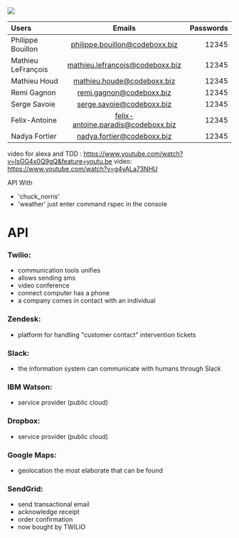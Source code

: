 ![](http://rocketelevator.ca/assets/R2-3c6296bf2343b849b947f8ccfce0de61dd34ba7f9e2a23a53d0a743bc4604e3c.png)


| Users  | Emails  | Passwords |
| :------------ |:---------------:| -----:|
| Philippe Bouillon | philippe.bouillon@codeboxx.biz | 12345 |
| Mathieu LeFrançois | mathieu.lefrançois@codeboxx.biz | 12345 |
| Mathieu Houd | mathieu.houde@codeboxx.biz | 12345 |
| Remi Gagnon | remi.gagnon@codeboxx.biz | 12345 |
| Serge Savoie | serge.savoie@codeboxx.biz | 12345 |
| Felix-Antoine | felix-antoine.paradis@codeboxx.biz | 12345 |
| Nadya Fortier | nadya.fortier@codeboxx.biz | 12345 |


video for alexa and TDD :  https://www.youtube.com/watch?v=IsGG4x0Q9gQ&feature=youtu.be
video: https://www.youtube.com/watch?v=g4yALa73NHU


API With

-  'chuck_norris'
-   'weather'
just enter command rspec in the console

# API
### Twilio: 

- communication tools unifies
- allows sending sms
- video conference
- connect computer has a phone
- a company comes in contact with an individual


### Zendesk:
- platform for handling "customer contact" intervention tickets


### Slack:
- the information system can communicate with humans through Slack


### IBM Watson:
- service provider (public cloud)


### Dropbox:
- service provider (public cloud)


### Google Maps:
- geolocation the most elaborate that can be found


### SendGrid:
- send transactional email
- acknowledge receipt
- order confirmation
- now bought by TWILIO


